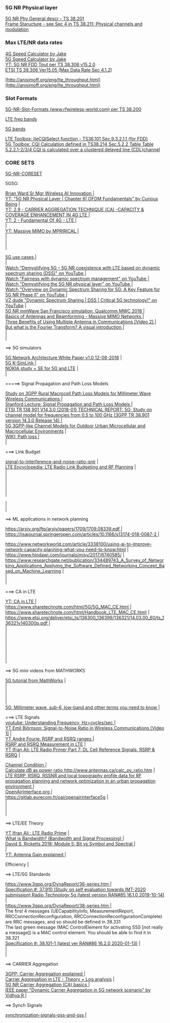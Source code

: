 ### 5G NR Physical layer
[5G NR Phy General descr - TS 38.201](https://www.etsi.org/deliver/etsi_ts/138200_138299/138201/15.00.00_60/ts_138201v150000p.pdf)<br>
[Frame Staructure - see Sec 4 in  TS 38.211: Physical channels and modulation ](https://www.etsi.org/deliver/etsi_ts/138200_138299/138211/15.02.00_60/ts_138211v150200p.pdf)<br>



### Max LTE/NR data rates
[4G Speed Calculator by Jake](https://tools.pedroc.co.uk/4g-speed/)<br>
[5G Speed Calculator by Jake](https://tools.pedroc.co.uk/5g-speed/)<br>
[YT: 5G NR FDD Tput per TS 38.306 v15.2.0](https://www.youtube.com/watch?v=Yv3Qc2GMceQ&feature=youtu.be)<br>
[ETSI TS 38.306 Ver15.05 (Max Data Rate Sec 4.1.2)](https://www.etsi.org/deliver/etsi_ts/138300_138399/138306/15.05.00_60/ts_138306v150500p.pdf)<br>

[http://anisimoff.org/eng/lte_throughput.html](http://anisimoff.org/eng/lte_throughput.html)<br>

### Slot Formats
[5G-NR-Slot-Formats  (www.rfwireless-world.com) per TS 38.200](https://www.rfwireless-world.com/5G/5G-NR-Slot-Formats.html)<br>

[LTE freq bands](http://anisimoff.org/eng/lte_bands.html)

[5G bands](http://anisimoff.org/eng/5g/5g_spectrum.html)

[LTE Toolbox: lteCQISelect function - TS36.101 Sec.9.3.2.1.1  (for FDD)](https://www.etsi.org/deliver/etsi_ts/136100_136199/136101/15.03.00_60/ts_136101v150300p.pdf)<br>
[5G Toolbox: CQI Calculation defined in TS38.214 Sec.5.2.2 Table Table 5.2.2.1-2/3/4 CQI is calculated over a clustered delayed line (CDL)channel](https://www.etsi.org/deliver/etsi_ts/138200_138299/138214/15.03.00_60/ts_138214v150300p.pdf)<br>

### CORE SETS
[5G-NR-CORESET](https://www.rfwireless-world.com/5G/5G-NR-CORESET.html)<br>




<a name="5G5G">
<div id="5G5G">
<p> 5G5G:<br>


<a href="https://www.linkedin.com/in/brian-ward-10982814a/"> Brian Ward Sr Mgr Wireless AI Innovation </A> |<br>
<a href="https://www.youtube.com/watch?v=w4atPacHiEE&list=PLfUa5X9whlE9Ul3j1PcZ5FUKFsVixjiXP&index=6"> YT: "5G NR Physical Layer | Chapter 6| OFDM Fundamentals" by Curious Being</A> |<br>
<a href="https://www.youtube.com/watch?v=tZ50CSADKIY"> YT: 2.9 - CARRIER AGGREGATION TECHNIQUE (CA) -CAPACITY & COVERAGE ENHANCEMENT IN 4G LTE </A> |<br>
<a href="https://www.youtube.com/playlist?list=PLE6yE0jB6BTOY6Z1DKEkQ8yZ8fFPUiCD8"> YT: 2 - Fundamental Of 4G - LTE </A> |<br>
<a href=""> </A> |<br>
<a href="https://youtu.be/pE_FsnHtTxc">YT: Massive MIMO by MPRIRICAL </A> |<br>
<a href=""> </A> |<br>
<a href=""> </A> |<br>
<a href=""> </A> |<br>


<a href="https://www.5gradar.com/features/what-is-5g-these-use-cases-reveal-all"> 5G use cases </A> |<br>
<a href=""> </A> |<br>
<a href="https://youtu.be/grVbzbs7Ar0"> Watch "Demystifying 5G – 5G NR coexistence with LTE based on dynamic spectrum sharing (DSS)" on YouTube </A> |<br>
<a href="https://youtu.be/ADd7R6NEW9k"> Watch "Fairness with dynamic spectrum management" on YouTube </A> |<br>
<a href="https://youtu.be/qerqp69ojQw"> Watch "Demystifying the 5G NR physical layer" on YouTube </A> |<br>
<a href="https://youtu.be/REoRXYjXpp0"> Watch "Overview on Dynamic Spectrum Sharing for 5G: A Key Feature for 5G NR Phase II" on YouTube </A> |<br>
<a href="https://youtu.be/eC1qbqtH6r0"> VZ dude "Dynamic Spectrum Sharing | DSS | Critical 5G technology!" on YouTube</A> |<br>
<a href="https://www.youtube.com/watch?v=8jTuPp43r3M"> 5G NR mmWave San Francisco simulation, Qualcomm MWC 2018 </A> |<br>
<a href="https://www.youtube.com/watch?v=xGkyZw98Tug"> Basics of Antennas and Beamforming - Massive MIMO Networks </A> |<br>
<a href="https://www.youtube.com/watch?v=tw0yD65viVI"> Three Benefits of Using Multiple Antenna in Communications [Video 2] </A> |<br>
<a href="https://www.youtube.com/watch?v=spUNpyF58BY"> But what is the Fourier Transform? A visual introduction </A> |<br>
<a href=""> </A> |<br>
<a href=""> </A> |<br>


<p> ==> 5G simulators <p>
<a href="http://www.gtigroup.org/d/file/Resources/rep/2018-02-22/06608ce6dbe32673ac1611359e11f794.pdf"> 5G Network Architecture White Paper v1.0 12-08-2018</A> |<br>
<a href="http://5gopenplatform.org/main/main.php?categoryid=06&menuid=01&groupid=00"> 5G K-SimLink </A> |<br>
<a href="http://www.5gsummit.org/Rio/slides/2%20-%20IEEE%20Wilson%20%20Nokia-V2.pdf"> NOKIA study + SE for 5G and LTE</A> |<br>
<a href=""> </A> |<br>

<p> =====> Signal Propagation and Path Loss Models <p>
<a href="https://wireless.engineering.nyu.edu/wp-content/uploads/2017/03/ICC_RMa_vFinal_GuestCopy.pdf">
Study on 3GPP Rural Macrocell Path Loss Models for Millimeter Wave Wireless Communications </A> |<br>
<a href="https://web.stanford.edu/class/ee359/pdfs/lecture2_handout.pdf"> Stanford Lecture: Signal Propagation and Path Loss Models </A> |<br>
<a href="https://www.etsi.org/deliver/etsi_tr/138900_138999/138901/14.03.00_60/tr_138901v140300p.pdf"> 
ETSI TR 138 901 V14.3.0 (2018-01) TECHNICAL REPORT:  
5G; Study on channel model for frequencies from 0.5 to 100 GHz (3GPP TR 38.901 version 14.3.0 Release 14)
</A> |<br>
<a href="https://www.qualcomm.com/media/documents/files/5g-3gpp-like-channel-models.pdf"> 
5G 3GPP-like Channel Models for Outdoor Urban Microcellular and Macrocellular Environments</A> |<br>
<a href="https://en.wikipedia.org/wiki/Path_loss"> WIKI:  Path loss </A> |<br>
<a href=""> </A> |<br>

<p>
===> Link Budget<p>
<a href="http://www.techplayon.com/signal-to-interference-and-noise-ratio-snir/"> signal-to-interference-and-noise-ratio-snir</A> |<br>
<a href="https://sites.google.com/site/lteencyclopedia/lte-radio-link-budgeting-and-rf-planning"> LTE Encyclopedia: 
LTE Radio Link Budgeting and RF Planning</A> |<br>
<a href=""> </A> |<br>
<a href=""> </A> |<br>
<a href=""> </A> |<br>
<a href=""> </A> |<br>
<a href=""> </A> |<br>

<a href=""> </A> |<br>
<a href=""> </A> |<br>


<p> ==> ML applications in network planning <p>
<a href="https://arxiv.org/ftp/arxiv/papers/1709/1709.08339.pdf"> https://arxiv.org/ftp/arxiv/papers/1709/1709.08339.pdf  </A> |<br>
<a href="https://jisajournal.springeropen.com/articles/10.1186/s13174-018-0087-2"> https://jisajournal.springeropen.com/articles/10.1186/s13174-018-0087-2 </A> |<br>

<a href="https://www.networkworld.com/article/3338100/using-ai-to-improve-network-capacity-planning-what-you-need-to-know.html"> https://www.networkworld.com/article/3338100/using-ai-to-improve-network-capacity-planning-what-you-need-to-know.html </A> |<br>
<a href="https://www.hindawi.com/journals/misy/2017/6740585/"> https://www.hindawi.com/journals/misy/2017/6740585/ </A> |<br>
<a href="https://www.researchgate.net/publication/334489743_A_Survey_of_Networking_Applications_Applying_the_Software_Defined_Networking_Concept_Based_on_Machine_Learning"> https://www.researchgate.net/publication/334489743_A_Survey_of_Networking_Applications_Applying_the_Software_Defined_Networking_Concept_Based_on_Machine_Learning</A> |<br>
<a href=""> </A> |<br>
<a href=""> </A> |<br>



<p>
===> CA in LTE<p>
<a href="https://www.youtube.com/watch?v=tZ50CSADKIY"> YT: CA in LTE </A> |<br>
<a href="https://www.sharetechnote.com/html/5G/5G_MAC_CE.html ">https://www.sharetechnote.com/html/5G/5G_MAC_CE.html  </A> |<br>
<a href="https://www.sharetechnote.com/html/Handbook_LTE_MAC_CE.html"> https://www.sharetechnote.com/html/Handbook_LTE_MAC_CE.html</A> |<br>
<a href="https://www.etsi.org/deliver/etsi_ts/136300_136399/136321/14.03.00_60/ts_136321v140300p.pdf">
https://www.etsi.org/deliver/etsi_ts/136300_136399/136321/14.03.00_60/ts_136321v140300p.pdf </A> |<br>
<a href=""> </A> |<br>
<a href=""> </A> |<br>
<a href=""> </A> |<br>
<a href=""> </A> |<br>
<a href=""> </A> |<br>
<a href=""> </A> |<br>
<a href=""> </A> |<br>







<p> ==> 5G mini videos from MATHWORKS<p>

<a href="https://www.youtube.com/watch?v=Hd9LCCLpfn8&list=PLn8PRpmsu08rCL-Ejn25HMX6M6o7QjJoe"> 5G tutorial from MathWorks</A> |<br>
<a href=""> </A> |<br>
<a href=""> </A> |<br>
<a href=""> </A> |<br>
<a href=""> </A> |<br>
<a href="https://www.androidcentral.com/explaining-5g-millimeter-wave-sub-6-low-band-and-other-terms-you-need-know"> 
5G: Millimeter wave, sub-6, low-band and other terms you need to know </A> |<br>
<p>
===> LTE Signals<br>
<a href="https://www.youtube.com/watch?v=0Ls7ZGH1PAk"> youtube: Understanding Frequency, Hz=cycles/sec </A> |<br>
<a href="https://youtu.be/OA4viERrlzA">YT Emil Björnson: Signal-to-Noise Ratio in Wireless Communications [Video 1]</A> |<br>
<a href="https://youtu.be/cA5wApfZSjw">YT Andre Fourie: RSRP and RSRQ ranges </A> |<br>
<a href="https://www.cablefree.net/wirelesstechnology/4glte/rsrp-rsrq-measurement-lte/"> RSRP and RSRQ Measurement in LTE</A> |<br>
<a href="https://www.youtube.com/watch?v=XAtQq7zHvQ0">YT Ifran Ali: LTE Radio Primer Part 7: DL Cell Reference Signals, RSRP & RSRQ</A> |<br>



<a href="https://www.sciencedirect.com/topics/engineering/channel-condition"> Channel Condition </A> |<br>
<a href="http://www.antennas.ca/calc_pv_ratio.htm"> Calculate dB as power ratio http://www.antennas.ca/calc_pv_ratio.htm</A> |<br>
<a href="https://www.sciencedirect.com/science/article/pii/S2352340918309892"> LTE RSRP, RSRQ, RSSNR and local topography profile data for RF propagation planning and network optimization in an urban propagation environment </A> |<br>
<a href="https://www.openairinterface.org/?page_id=2762"> OpenAirInterface.org </A> |<br>
<a href="https://gitlab.eurecom.fr/oai/openairinterface5g"> https://gitlab.eurecom.fr/oai/openairinterface5g</A> |<br>
<a href=""> </A> |<br>
<a href=""> </A> |<br>
<a href=""> </A> |<br>

<p> ==> LTE/EE Theory <p>
<a href="https://www.youtube.com/watch?v=YC3p9L1iohs&list=PLgQvzsPaZX_Zmvc17FPPEcdgQGcoIzLrn"> 
YT Ifran Ali : LTE Radio Prime</A> |<br>
<a href="https://www.youtube.com/watch?v=whUkZUORix0"> What is Bandwidth? (Bandwidth and Signal Processing) </A> |<br>
<a href="https://www.youtube.com/watch?v=RJMqMa4E1u0"> David S. Ricketts 2018: Module 5: Bit vs Symbol and Spectral <a href=""> </A> |<br>
<a href=""> </A> |<br>
<a href="https://www.youtube.com/watch?v=wGE4tjATecY"> YT: Antenna Gain explained </A> |<br>

Efficiency </A> |<br>

<p> ==> LTE/5G Standards <p>
<a href="https://www.3gpp.org/DynaReport/36-series.htm"> https://www.3gpp.org/DynaReport/36-series.htm </A> |<br>
<a href="https://portal.3gpp.org/desktopmodules/Specifications/SpecificationDetails.aspx?specificationId=3190"> 
Specification #: 37.910 (Study on self evaluation towards IMT-2020 submission) Radio Technology 5g (latest version
RAN#85 16.1.0 2019-10-14)  </A> |<br>
<a href="https://www.3gpp.org/DynaReport/38-series.htm"> https://www.3gpp.org/DynaReport/38-series.htm </A> |<br>
The first 4 messages (UECapabilityInfo, MeasurementReport, RRCConnectionReconfiguration, RRCConnectionReconfigurationComplete) are RRC messages, and so should be defined in 38.331<br>
The last green message (MAC ControlElement for activating SSS [not really a message]) is a MAC control element. You should be able to find it in 38.321<br>
<a href="https://portal.3gpp.org/desktopmodules/Specifications/SpecificationDetails.aspx?specificationId=3283"> 
Specification #: 38.101-1 (latest ver RAN#86 16.2.0 2020-01-13)</A> |<br>
<a href=""> </A> |<br>
<a href=""> </A> |<br>


<p> ==> CARRIER Aggregation <p>
<a href="https://www.3gpp.org/technologies/keywords-acronyms/101-carrier-aggregation-explained"> 3GPP: Carrier Aggregation explained </A> |<br>
<a href="https://www.youtube.com/watch?v=B16B7-3Qp-I"> Carrier Aggregation in LTE - Theory + Log analysis</A> |<br>
<a href="https://www.rfwireless-world.com/5G/5G-NR-Carrier-Aggregation-basics.html"> 5G NR Carrier Aggregation (CA) basics </A> |<br>
<a href="https://ieeexplore.ieee.org/document/7411303"> IEEE paper "Dynamic Carrier Aggregation in 5G network scenario" by Vidhya R </A> |<br>


<p> ==> Synch Signals <p>
<a href="https://www.mathworks.com/help/lte/ug/synchronization-signals-pss-and-sss.html"> synchronization-signals-pss-and-sss </A> |<br>

